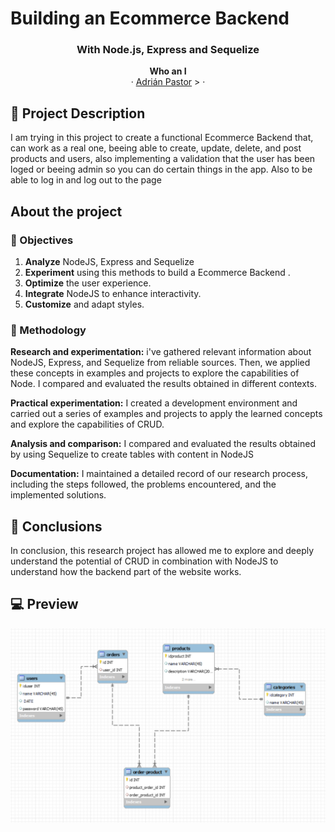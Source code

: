 <h1>Building an Ecommerce Backend</h1>

<h3 align="center">With Node.js, Express and Sequelize</h3>

<p align="center">
  <a><strong>Who an I</strong>
  <br />
  ·
  <a href="https://github.com/apl09">Adrián Pastor</a>  
  >
  ·
</p>

## 📝 Project Description

<p>I am trying in this project to create a functional Ecommerce Backend that, can work as a real one, beeing able to create, update, delete, and post products and users, also implementing a validation that the user has been loged or beeing admin so you can do certain things in the app. Also to be able to log in and log out to the page</p>

## About the project

### 🎯 Objectives

<ol>
  <li><strong>Analyze</strong> NodeJS, Express and Sequelize</li>
  <li><strong>Experiment</strong> using this methods to build a Ecommerce Backend .</li>
  <li><strong>Optimize</strong> the user experience.</li>
  <li><strong>Integrate</strong> NodeJS to enhance interactivity.</li>
  <li><strong>Customize</strong> and adapt styles.</li>
</ol>


### 🔬 Methodology

<strong>Research and experimentation:</strong> i've gathered relevant information about  NodeJS, Express, and Sequelize from reliable sources. Then, we applied these concepts in examples and projects to explore the capabilities of Node. I compared and evaluated the results obtained in different contexts.

<strong>Practical experimentation:</strong> I created a development environment and carried out a series of examples and projects to apply the learned concepts and explore the capabilities of CRUD.

<strong>Analysis and comparison:</strong> I compared and evaluated the results obtained by using Sequelize to create tables with content in NodeJS

<strong>Documentation:</strong> I maintained a detailed record of our research process, including the steps followed, the problems encountered, and the implemented solutions.


## 🧠 Conclusions

<p>In conclusion, this research project has allowed me to explore and deeply understand the potential of CRUD in combination with NodeJS to understand how the backend part of the website works. </p>

## 💻 Preview 
![foto](diagram.png)